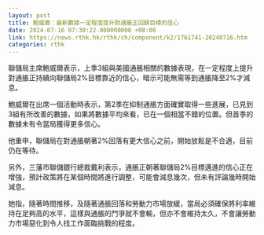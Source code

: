 ```yaml
---
layout: post
title: 鮑威爾：最新數據一定程度提升對通脹正回歸目標的信心
date: 2024-07-16 07:30:22.000000000 +08:00
link: https://news.rthk.hk/rthk/ch/component/k2/1761741-20240716.htm
categories: rthk
---
```


聯儲局主席鮑威爾表示，上季3組與美國通脹相關的數據表現，在一定程度上提升對通脹正持續向聯儲局2%目標靠近的信心，暗示可能無需等到通脹降至2%才減息。

鮑威爾在出席一個活動時表示，第2季在抑制通脹方面確實取得一些進展，已見到3組有所改善的數據，如果將數據平均來看，已在一個相當不錯的位置。但首季的數據未有令當局獲得更多信心。

他重申，聯儲局在對通脹朝著2%回落有更大信心之前，開始放鬆是不合適，目前仍在等待。

另外，三藩市聯儲銀行總裁戴利表示，通脹正朝著聯儲局2%目標邁進的信心正在增強，預計政策將在某個時間將進行調整，可能會減息幾次，但未有評論幾時開始減息。

她指，隨著時間推移，及隨著通脹回落和勞動力市場放緩，當局必須確保將利率維持在足夠高的水平，這樣與通脹的鬥爭就不會輸，但亦不會維持太久，不會讓勞動力市場惡化到令人找工作面臨挑戰的程度。
